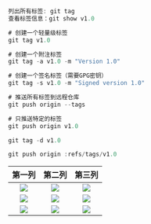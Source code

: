 ```java
列出所有标签: git tag
查看标签信息：git show v1.0

# 创建一个轻量级标签
git tag v1.0

# 创建一个附注标签
git tag -a v1.0 -m "Version 1.0"

# 创建一个签名标签（需要GPG密钥）
git tag -s v1.0 -m "Signed version 1.0"

# 推送所有标签到远程仓库
git push origin --tags

# 只推送特定的标签
git push origin v1.0

git tag -d v1.0

git push origin :refs/tags/v1.0
```

|                                           第一列                                            |                                    第二列                                     |                                    第三列                                     |
| :-----------------------------------------------------------------------------------------: | :---------------------------------------------------------------------------: | :---------------------------------------------------------------------------: |
| ![](https://gdp.alicdn.com/imgextra/i3/263817957/TB2oJU9oxHI8KJjy1zbXXaxdpXa-263817957.jpg) | ![](https://p1.music.126.net/lp_KuGIlcvKQg-bnFrv3Qw==/109951164450570662.jpg) | ![](https://p1.music.126.net/WzCLWlYaoVQM9SATteticg==/109951169848359550.jpg) |
|        ![](https://p1.music.126.net/eizz-_YikoaR_OCtaZCcrQ==/109951168521594108.jpg)        | ![](https://p1.music.126.net/75W0e-j2HD1POLcna-2U7g==/109951168985978546.jpg) | ![](https://p1.music.126.net/4zTo5SYuGcO09mhWcsVlAg==/109951169681143034.jpg) |
|        ![](https://p1.music.126.net/2-NPAXMOHpfpxujpkZwy5A==/109951167917220568.jpg)        | ![](http://p1.music.126.net/5di7mpOTNUUUIvUK378-jQ==/109951169715267198.jpg)  | ![](http://p1.music.126.net/jMAmO3a46Ykr1SP2idK6yQ==/109951169663542990.jpg)  |
